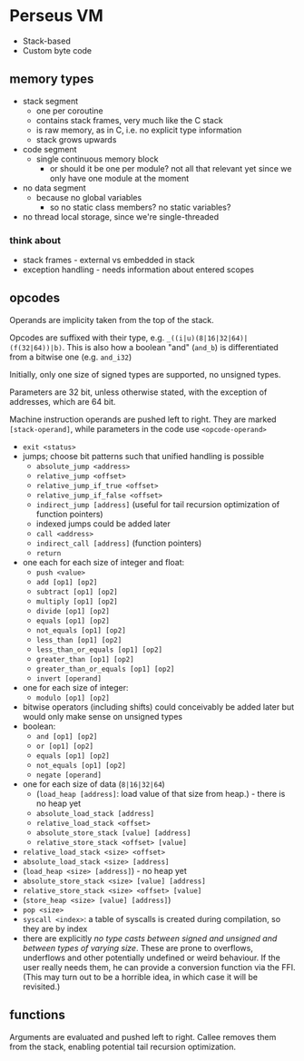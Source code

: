 # Perseus VM

*   Stack-based
*   Custom byte code

## memory types

*   stack segment
    *   one per coroutine
    *   contains stack frames, very much like the C stack
    *   is raw memory, as in C, i.e. no explicit type information
    *   stack grows upwards
*   code segment
    *   single continuous memory block
        *   or should it be one per module? not all that relevant yet since we only have one module at the moment
*   no data segment
    *   because no global variables
        *   so no static class members? no static variables?
*   no thread local storage, since we're single-threaded

### think about

*   stack frames - external vs embedded in stack
*   exception handling - needs information about entered scopes

## opcodes

Operands are implicity taken from the top of the stack.

Opcodes are suffixed with their type, e.g. `_((i|u)(8|16|32|64)|(f(32|64))|b)`. This is also how a boolean "and" (`and_b`) is differentiated from a bitwise one (e.g. `and_i32`)

Initially, only one size of signed types are supported, no unsigned types.

Parameters are 32 bit, unless otherwise stated, with the exception of addresses, which are 64 bit.

Machine instruction operands are pushed left to right. They are marked `[stack-operand]`, while parameters in the code use `<opcode-operand>`

*   `exit <status>`
*   jumps; choose bit patterns such that unified handling is possible
    *   `absolute_jump <address>`
    *   `relative_jump <offset>`
    *   `relative_jump_if_true <offset>`
    *   `relative_jump_if_false <offset>`
    *   `indirect_jump [address]` (useful for tail recursion optimization of function pointers)
    *   indexed jumps could be added later
    *   `call <address>`
    *   `indirect_call [address]` (function pointers)
    *   `return`
*   one each for each size of integer and float:
    *   `push <value>`
    *   `add [op1] [op2]`
    *   `subtract [op1] [op2]`
    *   `multiply [op1] [op2]`
    *   `divide [op1] [op2]`
    *   `equals [op1] [op2]`
    *   `not_equals [op1] [op2]`
    *   `less_than [op1] [op2]`
    *   `less_than_or_equals [op1] [op2]`
    *   `greater_than [op1] [op2]`
    *   `greater_than_or_equals [op1] [op2]`
    *   `invert [operand]`
*   one for each size of integer:
    *   `modulo [op1] [op2]`
*   bitwise operators (including shifts) could conceivably be added later but would only make sense on unsigned types
*   boolean:
    *   `and [op1] [op2]`
    *   `or [op1] [op2]`
    *   `equals [op1] [op2]`
    *   `not_equals [op1] [op2]`
    *   `negate [operand]`
*   one for each size of data (`8|16|32|64`)
    *   (`load_heap [address]`: load value of that size from heap.) - there is no heap yet
    *   `absolute_load_stack [address]`
    *   `relative_load_stack <offset>`
    *   `absolute_store_stack [value] [address]`
    *   `relative_store_stack <offset> [value]`
*   `relative_load_stack <size> <offset>`
*   `absolute_load_stack <size> [address]`
*   (`load_heap <size> [address]`) - no heap yet
*   `absolute_store_stack <size> [value] [address]`
*   `relative_store_stack <size> <offset> [value]`
*   (`store_heap <size> [value] [address]`)
*   `pop <size>`
*   `syscall <index>`: a table of syscalls is created during compilation, so they are by index
*   there are explicitly _no type casts between signed and unsigned and between types of varying size_. These are prone to overflows, underflows and other potentially undefined or weird behaviour. If the user really needs them, he can provide a conversion function via the FFI. (This may turn out to be a horrible idea, in which case it will be revisited.)

## functions

Arguments are evaluated and pushed left to right. Callee removes them from the stack, enabling potential tail recursion optimization.
